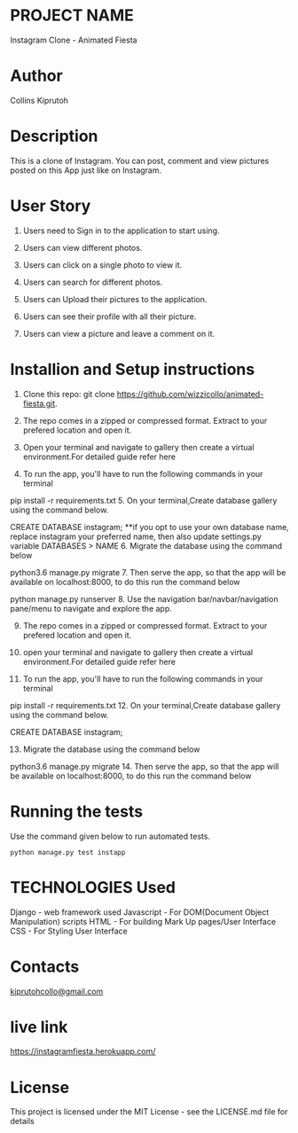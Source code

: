 # PROJECT NAME

Instagram Clone - Animated Fiesta

# Author

Collins Kiprutoh

# Description

This is a clone of Instagram. You can post, comment and view pictures posted on this App just like on Instagram.

# User Story

1. Users need to Sign in to the application to start using.

2. Users can view different photos.

3. Users can click on a single photo to view it.

4. Users can search for different photos.

5. Users can Upload their pictures to the application.

6. Users can see their profile with all their picture.

7. Users can view a picture and leave a comment on it.

# Installion and Setup instructions

1. Clone this repo: git clone https://github.com/wizzicollo/animated-fiesta.git.

2. The repo comes in a zipped or compressed format. Extract to your prefered location and open it.

3. Open your terminal and navigate to gallery then create a virtual environment.For detailed guide refer here

4. To run the app, you'll have to run the following commands in your terminal

pip install -r requirements.txt
5. On your terminal,Create database gallery using the command below.

CREATE DATABASE instagram; 
**if you opt to use your own database name, replace instagram your preferred name, then also update settings.py variable DATABASES > NAME
6. Migrate the database using the command below

python3.6 manage.py migrate
7. Then serve the app, so that the app will be available on localhost:8000, to do this run the command below

python manage.py runserver
8. Use the navigation bar/navbar/navigation pane/menu to navigate and explore the app.

9. The repo comes in a zipped or compressed format. Extract to your prefered location and open it.

10. open your terminal and navigate to gallery then create a virtual environment.For detailed guide refer here

11. To run the app, you'll have to run the following commands in your terminal

pip install -r requirements.txt
12. On your terminal,Create database gallery using the command below.

CREATE DATABASE instagram; 

13. Migrate the database using the command below

python3.6 manage.py migrate
14. Then serve the app, so that the app will be available on localhost:8000, to do this run the command below


# Running the tests
Use the command given below to run automated tests.

    python manage.py test instapp
    

# TECHNOLOGIES Used

Django - web framework used
Javascript - For DOM(Document Object Manipulation) scripts
HTML - For building Mark Up pages/User Interface
CSS - For Styling User Interface

# Contacts

kiprutohcollo@gmail.com

# live link

https://instagramfiesta.herokuapp.com/

# License
This project is licensed under the MIT License - see the LICENSE.md file for details